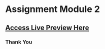 # Assignment Module 2
## [Access Live Preview Here](https://sagargajare.github.io/coursera-test/mod2_solution/)

### Thank You
